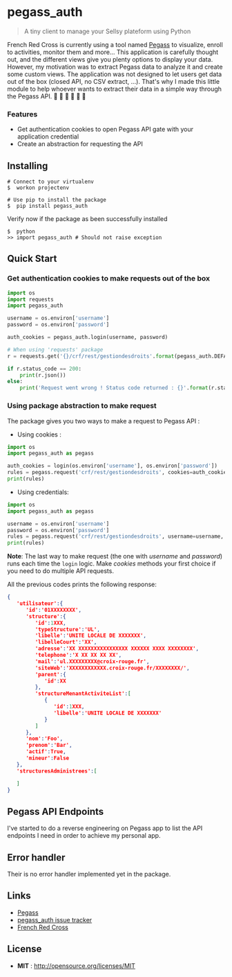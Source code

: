 
# pegass_auth
> A tiny client to manage your Sellsy plateform using Python

French Red Cross is currently using a tool named [Pegass](https://id.authentification.croix-rouge.fr/my.policy) to visualize, enroll to activities, monitor them and more... This application is carefully thought out, and the different views give you plenty options to display your data. However, my motivation was to extract Pegass data to analyze it and create some custom views. The application was not designed to let users get data out of the box (closed API, no CSV extract, ...). That's why I made this little module to help whoever wants to extract their data in a simple way through the Pegass API. :red_car: :red_car: :fire_engine: :fire_engine: :rotating_light: :rotating_light:

### Features
- Get authentication cookies to open Pegass API gate with your application credential
- Create an abstraction for requesting the API


## Installing
```shell
# Connect to your virtualenv
$  workon projectenv

# Use pip to install the package
$  pip install pegass_auth
```

Verify now if the package as been successfully installed
```shell
$  python
>> import pegass_auth # Should not raise exception
```

## Quick Start

### Get authentication cookies to make requests out of the box

```python
import os
import requests
import pegass_auth

username = os.environ['username']
password = os.environ['password']

auth_cookies = pegass_auth.login(username, password)

# When using 'requests' package
r = requests.get('{}/crf/rest/gestiondesdroits'.format(pegass_auth.DEFAULT_PEGASS_URL), cookies=auth_cookies)

if r.status_code == 200:
    print(r.json())
else:
    print('Request went wrong ! Status code returned : {}'.format(r.status_code))     
```


### Using package abstraction to make request

The package gives you two ways to make a request to Pegass API :
- Using cookies :
```python
import os
import pegass_auth as pegass

auth_cookies = login(os.environ['username'], os.environ['password'])
rules = pegass.request('crf/rest/gestiondesdroits', cookies=auth_cookies)
print(rules)
```

- Using credentials:
```python
import os
import pegass_auth as pegass

username = os.environ['username']
password = os.environ['password']
rules = pegass.request('crf/rest/gestiondesdroits', username=username, password=password)
print(rules)
```
**Note**: The last way to make request (the one with *username* and *password*) runs each time the ```login``` logic. Make *cookies* methods your first choice if you need to do multiple API requests.

All the previous codes prints the following response:
```json
{
   'utilisateur':{
      'id':'01XXXXXXXX',
      'structure':{
         'id':1XXX,
         'typeStructure':'UL',
         'libelle':'UNITE LOCALE DE XXXXXXX',
         'libelleCourt':'XX',
         'adresse':'XX XXXXXXXXXXXXXXXX XXXXXX XXXX XXXXXXXX',
         'telephone':'X XX XX XX XX',
         'mail':'ul.XXXXXXXXX@croix-rouge.fr',
         'siteWeb':'XXXXXXXXXXXX.croix-rouge.fr/XXXXXXXX/',
         'parent':{
            'id':XX
         },
         'structureMenantActiviteList':[
            {
               'id':1XXX,
               'libelle':'UNITE LOCALE DE XXXXXXX'
            }
         ]
      },
      'nom':'Foo',
      'prenom':'Bar',
      'actif':True,
      'mineur':False
   },
   'structuresAdministrees':[

   ]
}
```

## Pegass API Endpoints
I've started to do a reverse engineering on Pegass app to list the API endpoints I need in order to achieve my personal app.

## Error handler
Their is no error handler implemented yet in the package.


## Links

- [Pegass](https://id.authentification.croix-rouge.fr/my.policy)
- [pegass_auth issue tracker](https://github.com/Annouar/pegass_auth/issues)
- [French Red Cross](https://www.croix-rouge.fr/)


## License

 - **MIT** : http://opensource.org/licenses/MIT